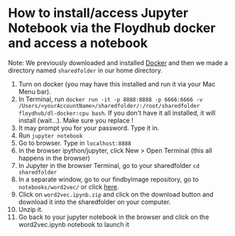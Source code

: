 # How to install/access Jupyter Notebook via the Floydhub docker and access a notebook

Note: We previously downloaded and installed [Docker](https://www.docker.com) and then we made a directory named ```sharedfolder``` in our home directory.

1. Turn on docker (you may have this installed and run it via your Mac Menu bar). 
2. In Terminal, run ```docker run -it -p 8888:8888 -p 6666:6666 -v /Users/<yourAccountName>/sharedfolder/:/root/sharedfolder floydhub/dl-docker:cpu bash```. If you don't have it all installed, it will install (wait...). Make sure you replace <YourAccountName>!
3. It may prompt you for your password. Type it in.
4. Run ```jupyter notebook```
5. Go to browser. Type in ```localhost:8888```
6. In the browser ipython/jupyter, click New > Open Terminal (this all happens in the browser)
7. In Jupyter in the browser Terminal, go to your sharedfolder ```cd sharedfolder```
8. In a separate window, go to our findbyimage repository, go to ```notebooks/word2vec/``` or click [here](https://github.com/publicityreform/findbyimage/tree/master/notebooks/word2vec).
9. Click on ```word2vec.ipynb.zip``` and click on the download button and download it into the sharedfolder on your computer.
10. Unzip it.
11. Go back to your jupyter notebook in the browser and click on the word2vec.ipynb notebook to launch it

